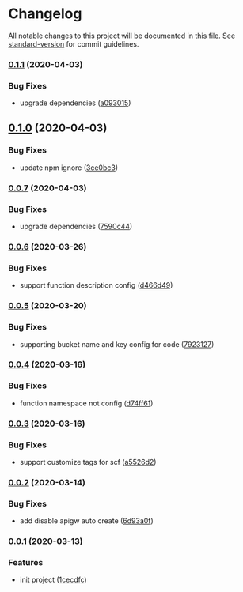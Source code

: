 # Changelog

All notable changes to this project will be documented in this file. See [standard-version](https://github.com/conventional-changelog/standard-version) for commit guidelines.

### [0.1.1](https://github.com/serverless-components/tencent-framework/compare/v0.1.0...v0.1.1) (2020-04-03)


### Bug Fixes

* upgrade dependencies ([a093015](https://github.com/serverless-components/tencent-framework/commit/a093015544ed15c6daf06cf2a56aca74c1d728db))

## [0.1.0](https://github.com/serverless-components/tencent-framework/compare/v0.0.7...v0.1.0) (2020-04-03)


### Bug Fixes

* update npm ignore ([3ce0bc3](https://github.com/serverless-components/tencent-framework/commit/3ce0bc3115d849d1072a65760e719768f7dfcd37))

### [0.0.7](https://github.com/serverless-components/tencent-framework/compare/v0.0.6...v0.0.7) (2020-04-03)


### Bug Fixes

* upgrade dependencies ([7590c44](https://github.com/serverless-components/tencent-framework/commit/7590c4455c3162760cec55753c98103d4bc510a2))

### [0.0.6](https://github.com/serverless-components/tencent-framework/compare/v0.0.5...v0.0.6) (2020-03-26)


### Bug Fixes

* support function description config ([d466d49](https://github.com/serverless-components/tencent-framework/commit/d466d49628b25d40226d0743d64137b59f7c8679))

### [0.0.5](https://github.com/serverless-components/tencent-framework/compare/v0.0.4...v0.0.5) (2020-03-20)


### Bug Fixes

* supporting bucket name and key config for code ([7923127](https://github.com/serverless-components/tencent-framework/commit/79231274b7b835affbeeea65b96affac93956484))

### [0.0.4](https://github.com/serverless-components/tencent-framework/compare/v0.0.3...v0.0.4) (2020-03-16)


### Bug Fixes

* function namespace not config ([d74ff61](https://github.com/serverless-components/tencent-framework/commit/d74ff61ccb98de22bea8df0f5e8c6a23b8ce74e1))

### [0.0.3](https://github.com/serverless-components/tencent-framework/compare/v0.0.2...v0.0.3) (2020-03-16)


### Bug Fixes

* support customize tags for scf ([a5526d2](https://github.com/serverless-components/tencent-framework/commit/a5526d25529fb8cd6bdbf1078b27d203a446c997))

### [0.0.2](https://github.com/serverless-components/tencent-framework/compare/v0.0.1...v0.0.2) (2020-03-14)


### Bug Fixes

* add disable apigw auto create ([6d93a0f](https://github.com/serverless-components/tencent-framework/commit/6d93a0fe45cd1a9bb83d73271f9f06de07dc150f))

### 0.0.1 (2020-03-13)


### Features

* init project ([1cecdfc](https://github.com/serverless-components/tencent-framework/commit/1cecdfc7c9de8814ebded00afca5dbf64c1a16ef))
